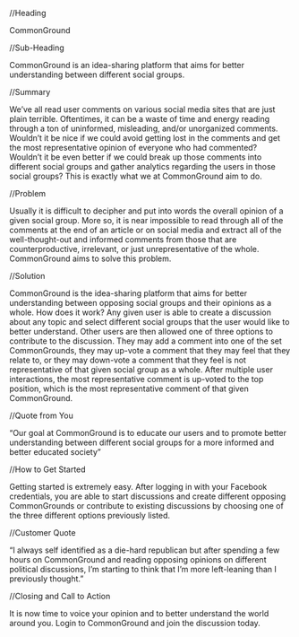 //Heading

CommonGround

//Sub-Heading

CommonGround is an idea-sharing platform that aims for better understanding between different social groups.

//Summary

We’ve all read user comments on various social media sites that are just plain terrible. Oftentimes, it can be a waste of time and energy reading through a ton of uninformed, misleading, and/or unorganized comments. Wouldn’t it be nice if we could avoid getting lost in the comments and get the most representative opinion of everyone who had commented? Wouldn’t it be even better if we could break up those comments into different social groups and gather analytics regarding the users in those social groups? This is exactly what we at CommonGround aim to do.

//Problem

Usually it is difficult to decipher and put into words the overall opinion of a given social group. More so, it is near impossible to read through all of the comments at the end of an article or on social media and extract all of the well-thought-out and informed comments from those that are counterproductive, irrelevant, or just unrepresentative of the whole. CommonGround aims to solve this problem.

//Solution

CommonGround is the idea-sharing platform that aims for better understanding between opposing social groups and their opinions as a whole. How does it work? Any given user is able to create a discussion about any topic and select different social groups that the user would like to better understand. Other users are then allowed one of three options to contribute to the discussion. They may add a comment into one of the set CommonGrounds, they may up-vote a comment that they may feel that they relate to, or they may down-vote a comment that they feel is not representative of that given social group as a whole. After multiple user interactions, the most representative comment is up-voted to the top position, which is the most representative comment of that given CommonGround.

//Quote from You

“Our goal at CommonGround is to educate our users and to promote better understanding between different social groups for a more informed and better educated society”

//How to Get Started

Getting started is extremely easy. After logging in with your Facebook credentials, you are able to start discussions and create different opposing CommonGrounds or contribute to existing discussions by choosing one of the three different options previously listed.

//Customer Quote

“I always self identified as a die-hard republican but after spending a few hours on CommonGround and reading opposing opinions on different political discussions, I’m starting to think that I’m more left-leaning than I previously thought.”

//Closing and Call to Action

It is now time to voice your opinion and to better understand the world around you. Login to CommonGround and join the discussion today.
